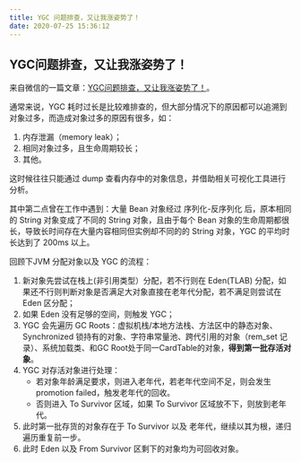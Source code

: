 ```yaml
---
title: YGC 问题排查，又让我涨姿势了！
date: 2020-07-25 15:36:12
---
```


## YGC问题排查，又让我涨姿势了！

来自微信的一篇文章：[YGC问题排查，又让我涨姿势了！](https://mp.weixin.qq.com/s?__biz=MzAxNjM2MTk0Ng==&mid=2247491553&idx=2&sn=55d377eb711cdb0288d9cf28afa69e1d&chksm=9bf4af54ac83264273bf0e7961313b919f10bf671ba70b7bf8e157c65c05b9a5ea0a21eafd9f&mpshare=1&scene=1&srcid=0724RonOYge4S6M3ucwJdQ5D&sharer_sharetime=1595585703651&sharer_shareid=24a7761e1ff7c16d32495d378d4ca2de&key=a9ac97d80b28f50581fb140dfcd31ee77ce62069370b7e4a43f53233ba00e54b817d7d4c9cfda5ab29d281649b85e4cc4d10964a71defa6c3f3f7f81298dd80000a5749d819ad17c29ae7a89596361f6&ascene=1&uin=MTU0NzEwNTU4NA%3D%3D&devicetype=Windows+10+x64&version=62090529&lang=zh_CN&exportkey=AcJ3RvhOlb2MVUoodeE8mTU%3D&pass_ticket=MABdaGlgDhKVxYYoJdamGkNe%2F4jM1VuoFlc2Sa9cQVRSWjHGv0oVu7VbEMSvj6FP)。

通常来说，YGC 耗时过长是比较难排查的，但大部分情况下的原因都可以追溯到对象过多，而造成对象过多的原因有很多，如：

1. 内存泄漏（memory leak）；
2. 相同对象过多，且生命周期较长；
3. 其他。

这时候往往只能通过 dump 查看内存中的对象信息，并借助相关可视化工具进行分析。

其中第二点曾在工作中遇到：大量 Bean 对象经过 序列化-反序列化 后，原本相同的 String 对象变成了不同的 String 对象，且由于每个 Bean 对象的生命周期都很长，导致长时间存在大量内容相同但实例却不同的的 String 对象，YGC 的平均时长达到了 200ms 以上。

回顾下JVM 分配对象以及 YGC 的流程：

1. 新对象先尝试在栈上(非引用类型）分配，若不行则在 Eden(TLAB) 分配，如果还不行则判断对象是否满足大对象直接在老年代分配，若不满足则尝试在 Eden 区分配；
2. 如果 Eden 没有足够的空间，则触发 YGC；
3. YGC 会先遍历 GC Roots：虚拟机栈/本地方法栈、方法区中的静态对象、Synchronized 锁持有的对象、字符串常量池、跨代引用的对象（rem_set 记录）、系统加载类、和GC Root处于同一CardTable的对象，**得到第一批存活对象**。
4. YGC 对存活对象进行处理：
   - 若对象年龄满足要求，则进入老年代，若老年代空间不足，则会发生promotion failed，触发老年代的回收。
   - 否则进入 To Survivor 区域，如果 To Survivor 区域放不下，则放到老年代。
5. 此时第一批存货的对象存在于 To Survivor 以及 老年代，继续以其为根，递归遍历重复前一步。
6. 此时 Eden 以及 From Survivor 区剩下的对象均为可回收对象。

